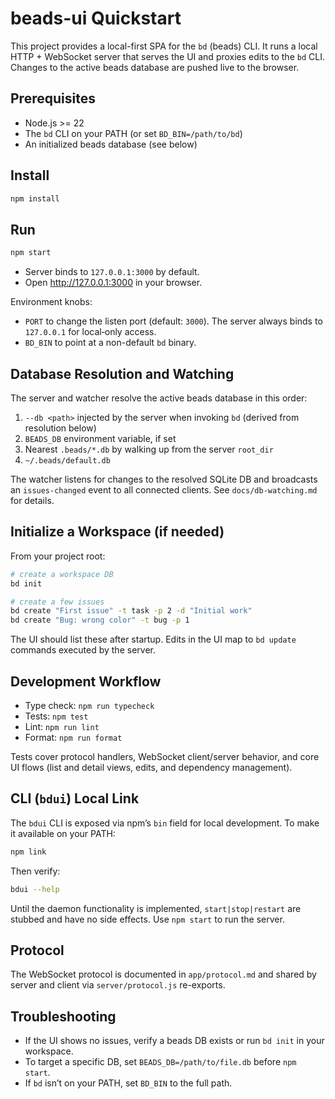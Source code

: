 # beads-ui Quickstart

This project provides a local-first SPA for the `bd` (beads) CLI. It runs a
local HTTP + WebSocket server that serves the UI and proxies edits to the `bd`
CLI. Changes to the active beads database are pushed live to the browser.

## Prerequisites

- Node.js >= 22
- The `bd` CLI on your PATH (or set `BD_BIN=/path/to/bd`)
- An initialized beads database (see below)

## Install

```sh
npm install
```

## Run

```sh
npm start
```

- Server binds to `127.0.0.1:3000` by default.
- Open http://127.0.0.1:3000 in your browser.

Environment knobs:

- `PORT` to change the listen port (default: `3000`). The server always binds to
  `127.0.0.1` for local‑only access.
- `BD_BIN` to point at a non-default `bd` binary.

## Database Resolution and Watching

The server and watcher resolve the active beads database in this order:

1. `--db <path>` injected by the server when invoking `bd` (derived from
   resolution below)
2. `BEADS_DB` environment variable, if set
3. Nearest `.beads/*.db` by walking up from the server `root_dir`
4. `~/.beads/default.db`

The watcher listens for changes to the resolved SQLite DB and broadcasts an
`issues-changed` event to all connected clients. See `docs/db-watching.md` for
details.

## Initialize a Workspace (if needed)

From your project root:

```sh
# create a workspace DB
bd init

# create a few issues
bd create "First issue" -t task -p 2 -d "Initial work"
bd create "Bug: wrong color" -t bug -p 1
```

The UI should list these after startup. Edits in the UI map to `bd update`
commands executed by the server.

## Development Workflow

- Type check: `npm run typecheck`
- Tests: `npm test`
- Lint: `npm run lint`
- Format: `npm run format`

Tests cover protocol handlers, WebSocket client/server behavior, and core UI
flows (list and detail views, edits, and dependency management).

## CLI (`bdui`) Local Link

The `bdui` CLI is exposed via npm’s `bin` field for local development. To make
it available on your PATH:

```sh
npm link
```

Then verify:

```sh
bdui --help
```

Until the daemon functionality is implemented, `start|stop|restart` are stubbed
and have no side effects. Use `npm start` to run the server.

## Protocol

The WebSocket protocol is documented in `app/protocol.md` and shared by server
and client via `server/protocol.js` re-exports.

## Troubleshooting

- If the UI shows no issues, verify a beads DB exists or run `bd init` in your
  workspace.
- To target a specific DB, set `BEADS_DB=/path/to/file.db` before `npm start`.
- If `bd` isn’t on your PATH, set `BD_BIN` to the full path.
